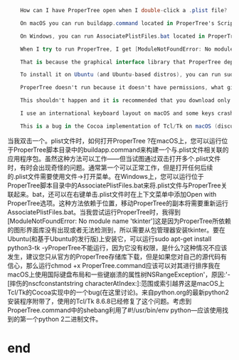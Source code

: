 





```csharp



    How can I have ProperTree open when I double-click a .plist file?

    On macOS you can run buildapp.command located in ProperTree's Scripts directory to build an application bundle which can be associated with .plist files. While this approach works - it sometimes has odd issues when attempting to open multiple .plist files by double-clicking. Typically the first will work as normal, but opening any subsequent .plist file requires using the File -> Open menu.

    On Windows, you can run AssociatePlistFiles.bat located in ProperTree's Scripts directory to associate .plist files with ProperTree.bat, and also to add an Open with ProperTree option to the contextual menu when right-clicking .plist files. This approach is location-dependent, and moving your copy of ProperTree will require you re-run AssociatePlistFiles.bat.

    When I try to run ProperTree, I get [ModuleNotFoundError: No module name 'tkinter']

    That is because the graphical interface library that ProperTree depends on isn't present or cannot be detected, you need to install tkinter from your package manager.

    To install it on Ubuntu (and Ubuntu-based distros), you can run sudo apt-get install python3-tk -y

    ProperTree doesn't run because it doesn't have permissions, what gives?

    This shouldn't happen and it is recommended that you download only from the official ProperTree repository, but if you are confident about your source, then running chmod +x ProperTree.command should sort it out

    I use an international keyboard layout on macOS and some keys crash ProperTree with NSRangeException', reason: '-[__NSCFConstantString characterAtIndex:]: Range or index out of bounds

    This is a bug in the Cocoa implementation of Tcl/Tk on macOS (discussed here). The latest python 2 installer from python.org ships with, and uses Tcl/Tk 8.6.8 which has this issue fixed. Given that the shebang in ProperTree.command leverages #!/usr/bin/env python - the first python 2 binary found should be used.


```



当我双击一个。plist文件时，如何打开ProperTree ?在macOS上，您可以运行位于ProperTree脚本目录中的buildapp.command来构建一个与.plist文件相关联的应用程序包。虽然这种方法可以工作——但当试图通过双击打开多个.plist文件时，有时会出现奇怪的问题。通常第一个可以正常工作，但是打开任何后续的.plist文件需要使用文件-&gt;打开菜单。在Windows上，您可以运行位于ProperTree脚本目录中的AssociatePlistFiles.bat来将.plist文件与ProperTree关联起来。bat，还可以在右键单击.plist文件时在上下文菜单中添加Open with ProperTree选项。这种方法依赖于位置，移动ProperTree的副本将需要重新运行AssociatePlistFiles.bat。当我尝试运行ProperTree时，我得到[ModuleNotFoundError: No module name 'tkinter']这是因为ProperTree所依赖的图形界面库没有出现或者无法检测到，所以需要从包管理器安装tkinter。要在Ubuntu(和基于Ubuntu的发行版)上安装它，可以运行sudo apt-get install python3-tk -yProperTree不能运行，因为它没有权限，是什么?这种情况不应该发生，建议您只从官方的ProperTree存储库下载，但是如果您对自己的源代码有信心，那么运行chmod +x ProperTree.command应该可以对其进行排序我在macOS上使用国际键盘布局和一些键崩溃的属性树NSRangeException'，原因:'-[摔伤的nscfconstantstring characterAtIndex:]:范围或索引越界这是macOS上Tcl/Tk的Cocoa实现中的一个bug(在这里讨论)。来自python.org的最新python2安装程序附带了，使用的Tcl/Tk 8.6.8已经修复了这个问题。考虑到ProperTree.command中的shebang利用了#!/usr/bin/env python—应该使用找到的第一个python 2二进制文件。









# end